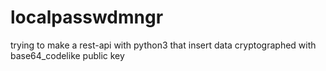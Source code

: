 # localpasswdmngr
trying to make a rest-api with python3 that insert data cryptographed with base64_codelike public key 
